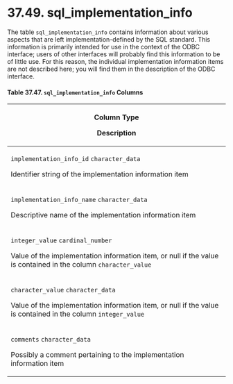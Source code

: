 # 37.49. sql\_implementation\_info

The table `sql_implementation_info` contains information about various aspects that are left implementation-defined by the SQL standard. This information is primarily intended for use in the context of the ODBC interface; users of other interfaces will probably find this information to be of little use. For this reason, the individual implementation information items are not described here; you will find them in the description of the ODBC interface.

#### **Table 37.47. `sql_implementation_info` Columns**

| <p>Column Type</p><p>Description</p>                                                                                                                                                            |
| ----------------------------------------------------------------------------------------------------------------------------------------------------------------------------------------------- |
| <p><code>implementation_info_id</code> <code>character_data</code></p><p>Identifier string of the implementation information item</p>                                                           |
| <p><code>implementation_info_name</code> <code>character_data</code></p><p>Descriptive name of the implementation information item</p>                                                          |
| <p><code>integer_value</code> <code>cardinal_number</code></p><p>Value of the implementation information item, or null if the value is contained in the column <code>character_value</code></p> |
| <p><code>character_value</code> <code>character_data</code></p><p>Value of the implementation information item, or null if the value is contained in the column <code>integer_value</code></p>  |
| <p><code>comments</code> <code>character_data</code></p><p>Possibly a comment pertaining to the implementation information item</p>                                                             |
